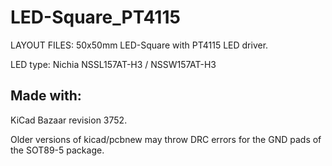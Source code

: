 
LED-Square_PT4115
=================

LAYOUT FILES: 50x50mm LED-Square with PT4115 LED driver.

LED type: Nichia NSSL157AT-H3 / NSSW157AT-H3


Made with:
----------

KiCad Bazaar revision 3752.

Older versions of kicad/pcbnew may throw DRC errors
for the GND pads of the SOT89-5 package.

